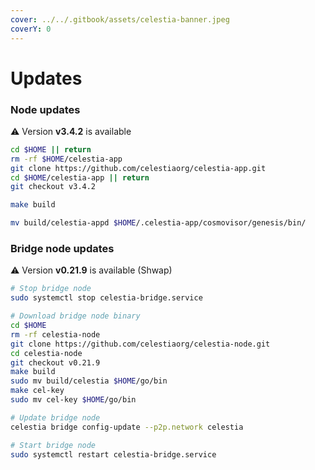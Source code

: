 ```yaml
---
cover: ../../.gitbook/assets/celestia-banner.jpeg
coverY: 0
---
```


# Updates

### Node updates
⚠️ Version **v3.4.2** is available

```bash
cd $HOME || return
rm -rf $HOME/celestia-app
git clone https://github.com/celestiaorg/celestia-app.git
cd $HOME/celestia-app || return
git checkout v3.4.2

make build

mv build/celestia-appd $HOME/.celestia-app/cosmovisor/genesis/bin/
```

### Bridge node updates

⚠️ Version **v0.21.9** is available (Shwap)

```bash
# Stop bridge node
sudo systemctl stop celestia-bridge.service

# Download bridge node binary
cd $HOME 
rm -rf celestia-node 
git clone https://github.com/celestiaorg/celestia-node.git 
cd celestia-node
git checkout v0.21.9
make build
sudo mv build/celestia $HOME/go/bin
make cel-key
sudo mv cel-key $HOME/go/bin

# Update bridge node
celestia bridge config-update --p2p.network celestia

# Start bridge node
sudo systemctl restart celestia-bridge.service
```